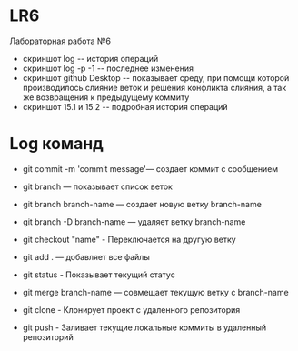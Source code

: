 # LR6
Лабораторная работа №6

* скриншот log -- история операций
* скриншот log -p -1 -- последнее изменения
* скриншот github Desktop -- показывает среду, при помощи которой производилось слияние веток и решения конфликта слияния, а так же возвращения к предыдущему коммиту
* скриншот 15.1 и 15.2 -- подробная история операций
# Log команд
* git commit -m 'commit message'— создает коммит с сообщением

* git branch — показывает список веток

* git branch branch-name — создает новую ветку branch-name

* git branch -D branch-name — удаляет ветку branch-name

* git checkout "name" - Переключается на другую ветку

* git add . — добавляет все файлы

* git status - Показывает текущий статус

* git merge branch-name — совмещает текущую ветку с branch-name

* git clone - Клонирует проект с удаленного репозитория

* git push - Заливает текущие локальные коммиты в удаленный репозиторий
